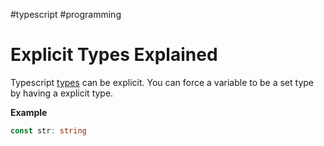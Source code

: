 #typescript #programming

# Explicit Types Explained
Typescript [types](types) can be explicit.  You can force a variable to be a set type by having a explicit type.

**Example**
```typescript
const str: string
```

